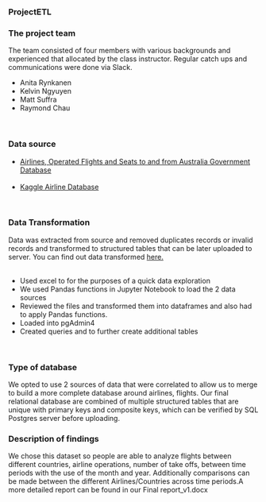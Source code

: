 ### ProjectETL
### The project team
The team consisted of four members with various backgrounds and experienced that allocated by the class instructor. Regular catch ups and communications were done via Slack.<br>
<ul>
  <li>Anita Rynkanen</li>
  <li>Kelvin Ngyuyen</li>
  <li>Matt Suffra</li>
  <li>Raymond Chau</li>
 </ul><br>

### Data source
<ul>
<li><a href="https://data.gov.au/data/dataset/international-airlines-airline-by-country-of-port-data/resource/809c77d8-fd68-4a2c-806f-c63d64e69842?view_id=c2e9db61-be01-4673-b83e-d8b7f5b9dd8e">Airlines, Operated Flights and Seats to and from Australia Government Database</a></li><br>
<li><a href="https://www.kaggle.com/open-flights/airline-database?select=airlines.csv">Kaggle Airline Database</a></li>
</ul><br>

### Data Transformation
Data was extracted from source and removed duplicates records or invalid records and transformed to structured tables that can be later uploaded to server. You can find out data transformed <a href= "https://github.com/RealDreammaker/ProjectETL/tree/main/Data%20Transformed">here.</a> <br><br>
<ul>
<li>Used excel to for the purposes of a quick data exploration</li>
<li>We used Pandas functions in Jupyter Notebook to load the 2 data sources</li>
<li>Reviewed the files and transformed them into dataframes and also had to apply Pandas functions.</li>
<li>Loaded into pgAdmin4</li>
<li>Created queries and to further create additional tables</li>
</ul><br>

### Type of database
We opted to use 2 sources of data that were correlated to allow us to merge to build a more complete database around airlines, flights. Our final relational database are combined of multiple structured tables that are unique with primary keys and composite keys, which can be verified by SQL Postgres server before uploading.<br>

### Description of findings
We chose this dataset so people are able to analyze flights between different countries, airline operations, number of take offs, between time periods with the use of the month and year. Additionally comparisons can be made between the different Airlines/Countries across time periods.A more detailed report can be found in our Final report_v1.docx<br>

